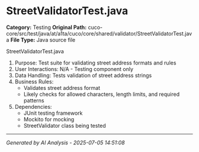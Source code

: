 # StreetValidatorTest.java

**Category:** Testing
**Original Path:** cuco-core/src/test/java/at/a1ta/cuco/core/shared/validator/StreetValidatorTest.java
**File Type:** Java source file

StreetValidatorTest.java
1. Purpose: Test suite for validating street address formats and rules
2. User Interactions: N/A - Testing component only
3. Data Handling: Tests validation of street address strings
4. Business Rules:
   - Validates street address format
   - Likely checks for allowed characters, length limits, and required patterns
5. Dependencies:
   - JUnit testing framework
   - Mockito for mocking
   - StreetValidator class being tested

---
*Generated by AI Analysis - 2025-07-05 14:51:08*
